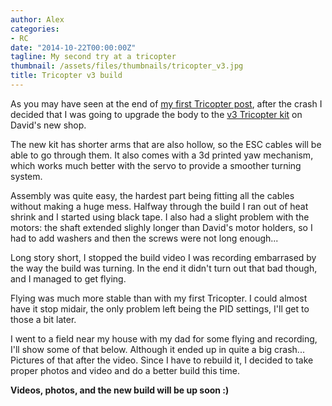 ```yaml
---
author: Alex
categories:
- RC
date: "2014-10-22T00:00:00Z"
tagline: My second try at a tricopter
thumbnail: /assets/files/thumbnails/tricopter_v3.jpg
title: Tricopter v3 build
---
```


As you may have seen at the end of [my first Tricopter post](/blog/tricopter-v2.5-build-and-first-flight/), after the crash I decided that I was going to upgrade the body to the [v3 Tricopter kit](http://rcexplorer.se/product/tricopter-v3-kit/) on David's new shop.

The new kit has shorter arms that are also hollow, so the ESC cables will be able to go through them. It also comes with a 3d printed yaw mechanism, which works much better with the servo to provide a smoother turning system.

Assembly was quite easy, the hardest part being fitting all the cables without making a huge mess. Halfway through the build I ran out of heat shrink and I started using black tape. I also had a slight problem with the motors: the shaft extended slighly longer than David's motor holders, so I had to add washers and then the screws were not long enough...

Long story short, I stopped the build video I was recording embarrased by the way the build was turning. In the end it didn't turn out that bad though, and I managed to get flying.

Flying was much more stable than with my first Tricopter. I could almost have it stop midair, the only problem left being the PID settings, I'll get to those a bit later.

I went to a field near my house with my dad for some flying and recording, I'll show some of that below. Although it ended up in quite a big crash... Pictures of that after the video. Since I have to rebuild it, I decided to take proper photos and video and do a better build this time.

**Videos, photos, and the new build will be up soon :)**
